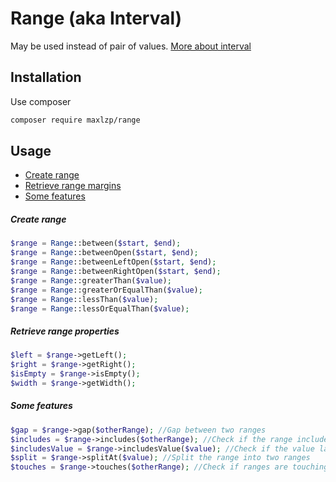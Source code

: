 # Range (aka Interval)

May be used instead of pair of values.
[More about interval](https://en.wikipedia.org/wiki/Interval_%28mathematics%29)

## Installation

Use composer

```bash
composer require maxlzp/range
```

## Usage
 - [Create range](#Create-range)
 - [Retrieve range margins](#Retrieve-range-margins)
 - [Some features](#Some-features)

##### Create range
```php
$range = Range::between($start, $end);
$range = Range::betweenOpen($start, $end);
$range = Range::betweenLeftOpen($start, $end);
$range = Range::betweenRightOpen($start, $end);
$range = Range::greaterThan($value);
$range = Range::greaterOrEqualThan($value);
$range = Range::lessThan($value);
$range = Range::lessOrEqualThan($value);
```

##### Retrieve range properties
```php
$left = $range->getLeft();
$right = $range->getRight();
$isEmpty = $range->isEmpty();
$width = $range->getWidth();
```


##### Some features
```php
$gap = $range->gap($otherRange); //Gap between two ranges
$includes = $range->includes($otherRange); //Check if the range includes other range completely
$includesValue = $range->includesValue($value); //Check if the value lays within the range
$split = $range->splitAt($value); //Split the range into two ranges
$touches = $range->touches($otherRange); //Check if ranges are touching one another